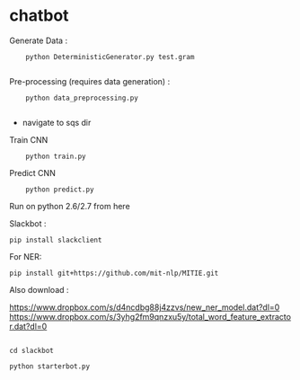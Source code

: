 # chatbot


Generate Data :


```
	python DeterministicGenerator.py test.gram 
  
```


Pre-processing (requires data generation) :


```
	python data_preprocessing.py
  
```

* navigate to sqs dir

Train CNN

```
    python train.py 

```

Predict CNN


```
    python predict.py 

```

Run on python 2.6/2.7 from here

Slackbot :

```
pip install slackclient
```

For NER:

```
pip install git+https://github.com/mit-nlp/MITIE.git
```

Also download :

https://www.dropbox.com/s/d4ncdbg88j4zzvs/new_ner_model.dat?dl=0
https://www.dropbox.com/s/3yhg2fm9qnzxu5y/total_word_feature_extractor.dat?dl=0

```

cd slackbot

python starterbot.py

```







